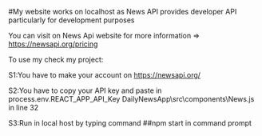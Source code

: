 #My website works on localhost as News API provides developer API particularly for development purposes

You can visit on News Api website for more information => https://newsapi.org/pricing

To use my check my project:

  S1:You have to make your account on https://newsapi.org/ 
  
  S2:You have to copy your API key and paste in process.env.REACT_APP_API_Key DailyNewsApp\src\components\News.js in line 32 
  
  S3:Run in local host by typing command ##npm start in command prompt
